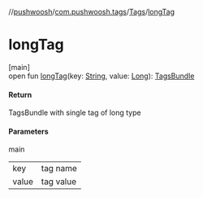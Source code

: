 //[pushwoosh](../../../index.md)/[com.pushwoosh.tags](../index.md)/[Tags](index.md)/[longTag](long-tag.md)

# longTag

[main]\
open fun [longTag](long-tag.md)(key: [String](https://developer.android.com/reference/kotlin/java/lang/String.html), value: [Long](https://kotlinlang.org/api/latest/jvm/stdlib/kotlin-stdlib/kotlin/-long/index.html)): [TagsBundle](../-tags-bundle/index.md)

#### Return

TagsBundle with single tag of long type

#### Parameters

main

| | |
|---|---|
| key | tag name |
| value | tag value |
